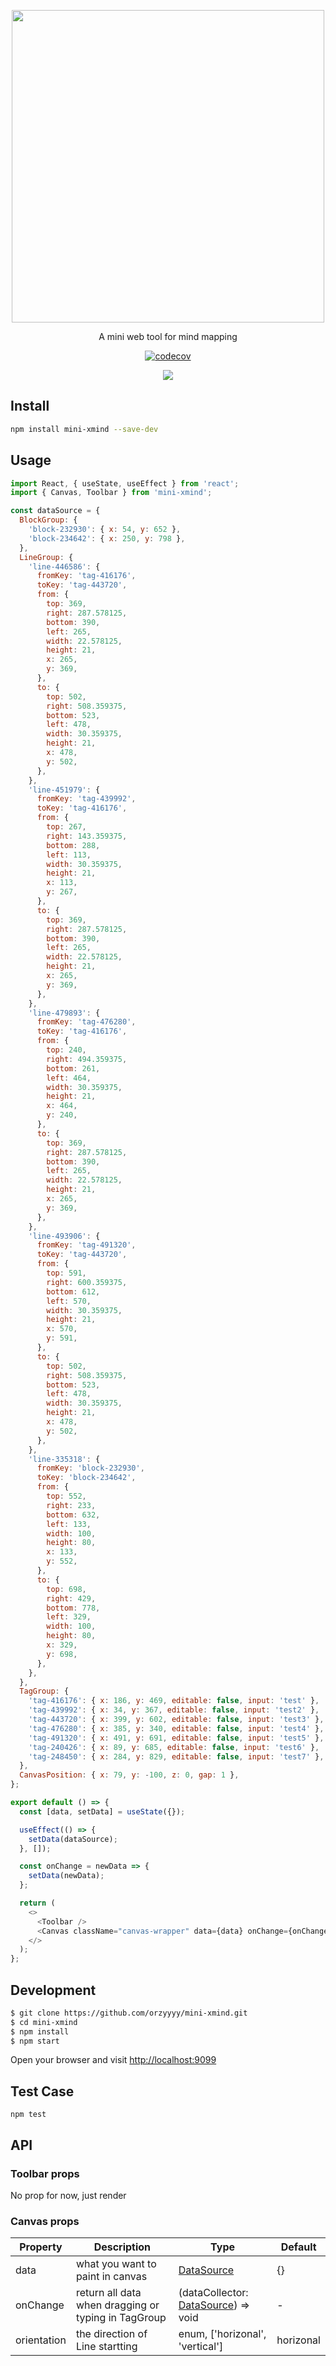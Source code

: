 <p align="center">
  <img width="500px" src="./docs/logo_transparent.png"></img>
</p>

<div align="center">
  A mini web tool for mind mapping

[![codecov](https://codecov.io/gh/orzyyyy/mini-xmind/branch/master/graph/badge.svg)](https://codecov.io/gh/orzyyyy/mini-xmind)

<p align="center">
  <img src="./docs/screenshot.gif"></img>
</p>

</div>

## Install

```bash
npm install mini-xmind --save-dev
```

## Usage

```javascript
import React, { useState, useEffect } from 'react';
import { Canvas, Toolbar } from 'mini-xmind';

const dataSource = {
  BlockGroup: {
    'block-232930': { x: 54, y: 652 },
    'block-234642': { x: 250, y: 798 },
  },
  LineGroup: {
    'line-446586': {
      fromKey: 'tag-416176',
      toKey: 'tag-443720',
      from: {
        top: 369,
        right: 287.578125,
        bottom: 390,
        left: 265,
        width: 22.578125,
        height: 21,
        x: 265,
        y: 369,
      },
      to: {
        top: 502,
        right: 508.359375,
        bottom: 523,
        left: 478,
        width: 30.359375,
        height: 21,
        x: 478,
        y: 502,
      },
    },
    'line-451979': {
      fromKey: 'tag-439992',
      toKey: 'tag-416176',
      from: {
        top: 267,
        right: 143.359375,
        bottom: 288,
        left: 113,
        width: 30.359375,
        height: 21,
        x: 113,
        y: 267,
      },
      to: {
        top: 369,
        right: 287.578125,
        bottom: 390,
        left: 265,
        width: 22.578125,
        height: 21,
        x: 265,
        y: 369,
      },
    },
    'line-479893': {
      fromKey: 'tag-476280',
      toKey: 'tag-416176',
      from: {
        top: 240,
        right: 494.359375,
        bottom: 261,
        left: 464,
        width: 30.359375,
        height: 21,
        x: 464,
        y: 240,
      },
      to: {
        top: 369,
        right: 287.578125,
        bottom: 390,
        left: 265,
        width: 22.578125,
        height: 21,
        x: 265,
        y: 369,
      },
    },
    'line-493906': {
      fromKey: 'tag-491320',
      toKey: 'tag-443720',
      from: {
        top: 591,
        right: 600.359375,
        bottom: 612,
        left: 570,
        width: 30.359375,
        height: 21,
        x: 570,
        y: 591,
      },
      to: {
        top: 502,
        right: 508.359375,
        bottom: 523,
        left: 478,
        width: 30.359375,
        height: 21,
        x: 478,
        y: 502,
      },
    },
    'line-335318': {
      fromKey: 'block-232930',
      toKey: 'block-234642',
      from: {
        top: 552,
        right: 233,
        bottom: 632,
        left: 133,
        width: 100,
        height: 80,
        x: 133,
        y: 552,
      },
      to: {
        top: 698,
        right: 429,
        bottom: 778,
        left: 329,
        width: 100,
        height: 80,
        x: 329,
        y: 698,
      },
    },
  },
  TagGroup: {
    'tag-416176': { x: 186, y: 469, editable: false, input: 'test' },
    'tag-439992': { x: 34, y: 367, editable: false, input: 'test2' },
    'tag-443720': { x: 399, y: 602, editable: false, input: 'test3' },
    'tag-476280': { x: 385, y: 340, editable: false, input: 'test4' },
    'tag-491320': { x: 491, y: 691, editable: false, input: 'test5' },
    'tag-240426': { x: 89, y: 685, editable: false, input: 'test6' },
    'tag-248450': { x: 284, y: 829, editable: false, input: 'test7' },
  },
  CanvasPosition: { x: 79, y: -100, z: 0, gap: 1 },
};

export default () => {
  const [data, setData] = useState({});

  useEffect(() => {
    setData(dataSource);
  }, []);

  const onChange = newData => {
    setData(newData);
  };

  return (
    <>
      <Toolbar />
      <Canvas className="canvas-wrapper" data={data} onChange={onChange} />
    </>
  );
};
```

## Development

```bash
$ git clone https://github.com/orzyyyy/mini-xmind.git
$ cd mini-xmind
$ npm install
$ npm start
```

Open your browser and visit <http://localhost:9099>

## Test Case

```
npm test
```

## API

### Toolbar props

No prop for now, just render

### Canvas props

| Property    | Description                                         | Type                                                                                                                                               | Default   |
| ----------- | --------------------------------------------------- | -------------------------------------------------------------------------------------------------------------------------------------------------- | --------- |
| data        | what you want to paint in canvas                    | [DataSource](https://github.com/orzyyyy/mini-xmind/blob/0b83c704edf98fac54dc5117f120565b28244877/src/canvas/core.tsx#L23)                          | {}        |
| onChange    | return all data when dragging or typing in TagGroup | (dataCollector: [DataSource](https://github.com/orzyyyy/mini-xmind/blob/0b83c704edf98fac54dc5117f120565b28244877/src/canvas/core.tsx#L23)) => void | -         |
| orientation | the direction of Line startting                     | enum, ['horizonal', 'vertical']                                                                                                                    | horizonal |
